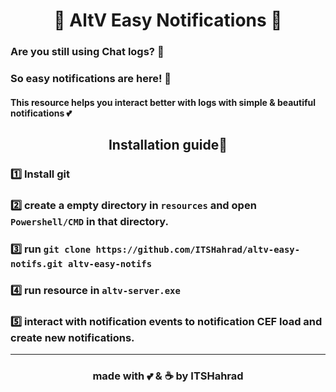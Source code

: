 <h1 align="center">🔔 AltV Easy Notifications 🔔</h1>

### Are you still using Chat logs? 📜
### So easy notifications are here! 🎉
#### This resource helps you interact better with logs with simple & beautiful notifications 💕

<h2 align="center">Installation guide🧵</h2>

### 1️⃣ Install git
### 2️⃣ create a empty directory in `resources` and open `Powershell/CMD` in that directory. 
### 3️⃣ run `git clone https://github.com/ITSHahrad/altv-easy-notifs.git altv-easy-notifs`
### 4️⃣ run resource in `altv-server.exe`
### 5️⃣ interact with notification events to notification CEF load and create new notifications.
<hr />

<h3 align='middle'>made with 💕 & ☕ by ITSHahrad</h3>